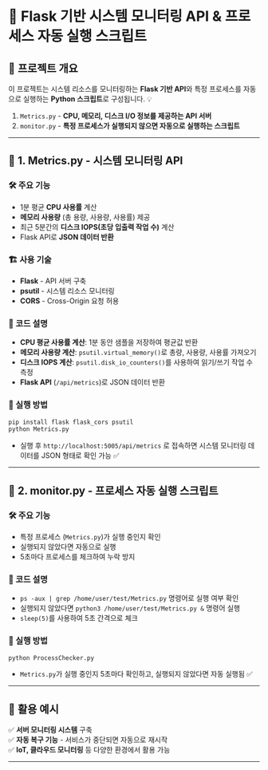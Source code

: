 # 📌 Flask 기반 시스템 모니터링 API & 프로세스 자동 실행 스크립트

## 📂 프로젝트 개요
이 프로젝트는 시스템 리소스를 모니터링하는 **Flask 기반 API**와 특정 프로세스를 자동으로 실행하는 **Python 스크립트**로 구성됩니다. 💡

1. `Metrics.py` - **CPU, 메모리, 디스크 I/O 정보를 제공하는 API 서버**
2. `monitor.py` - **특정 프로세스가 실행되지 않으면 자동으로 실행하는 스크립트**

---

## 🚀 1. Metrics.py - 시스템 모니터링 API

### 🛠 주요 기능
- 1분 평균 **CPU 사용률** 계산
- **메모리 사용량** (총 용량, 사용량, 사용률) 제공
- 최근 5분간의 **디스크 IOPS(초당 입출력 작업 수)** 계산
- Flask API로 **JSON 데이터 반환**

### 🏗 사용 기술
- **Flask** - API 서버 구축
- **psutil** - 시스템 리소스 모니터링
- **CORS** - Cross-Origin 요청 허용

### 📜 코드 설명
- **CPU 평균 사용률 계산**: 1분 동안 샘플을 저장하여 평균값 반환
- **메모리 사용량 계산**: `psutil.virtual_memory()`로 총량, 사용량, 사용률 가져오기
- **디스크 IOPS 계산**: `psutil.disk_io_counters()`를 사용하여 읽기/쓰기 작업 수 측정
- **Flask API** (`/api/metrics`)로 JSON 데이터 반환

### 🔧 실행 방법
```bash
pip install flask flask_cors psutil
python Metrics.py
```
- 실행 후 `http://localhost:5005/api/metrics` 로 접속하면 시스템 모니터링 데이터를 JSON 형태로 확인 가능 ✅

---

## 🔄 2. monitor.py - 프로세스 자동 실행 스크립트

### 🛠 주요 기능
- 특정 프로세스 (`Metrics.py`)가 실행 중인지 확인
- 실행되지 않았다면 자동으로 실행
- 5초마다 프로세스를 체크하여 누락 방지

### 📜 코드 설명
- `ps -aux | grep /home/user/test/Metrics.py` 명령어로 실행 여부 확인
- 실행되지 않았다면 `python3 /home/user/test/Metrics.py &` 명령어 실행
- `sleep(5)`를 사용하여 5초 간격으로 체크

### 🔧 실행 방법
```bash
python ProcessChecker.py
```
- `Metrics.py`가 실행 중인지 5초마다 확인하고, 실행되지 않았다면 자동 실행됨 ✅

---

## 🎯 활용 예시
✅ **서버 모니터링 시스템** 구축
<br/>
✅ **자동 복구 기능** - 서비스가 중단되면 자동으로 재시작
<br/>
✅ **IoT, 클라우드 모니터링** 등 다양한 환경에서 활용 가능

---

